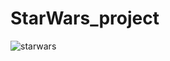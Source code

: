 # StarWars_project

![starwars](https://user-images.githubusercontent.com/90699176/170564215-563af35d-769f-4dd8-8463-b89a3a0376d8.gif)
